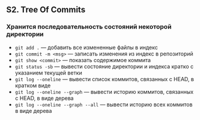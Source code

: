 ## S2. Tree Of Commits

### Хранится последовательность состояний некоторой директории

-   `git add .` — добавить все измененные файлы в индекс
-   `git commit -m <msg>` — записать изменения из индекс в репозиторий
-   `git show <commit>` — показать содержимое коммита
-   `git status -sb` — вывести состояние директории и индекса кратко с указанием текущей ветки
-   `git log --oneline` — вывести список коммитов, связанных с HEAD, в кратком виде
-   `git log --oneline --graph` — вывести историю коммитов, связанных с HEAD, в виде дерева
-   `git log --oneline --graph --all` — вывести историю всех коммитов в виде дерева
